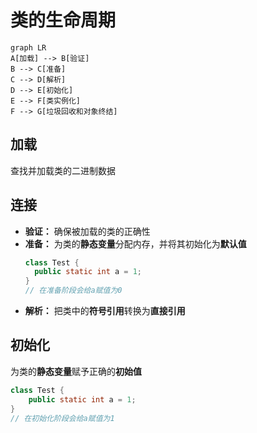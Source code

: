 # 类的生命周期
```mermaid
graph LR
A[加载] --> B[验证]
B --> C[准备]
C --> D[解析]
D --> E[初始化]
E --> F[类实例化]
F --> G[垃圾回收和对象终结]
```
## 加载
查找并加载类的二进制数据

## 连接
* **验证：** 确保被加载的类的正确性
* **准备：** 为类的**静态变量**分配内存，并将其初始化为**默认值**
  ```java
  class Test {
    public static int a = 1;
  }
  // 在准备阶段会给a赋值为0
  ```
* **解析：** 把类中的**符号引用**转换为**直接引用**

## 初始化
为类的**静态变量**赋予正确的**初始值**
```java
class Test {
	public static int a = 1;
}
// 在初始化阶段会给a赋值为1
```